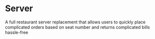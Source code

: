 # Server
A full restaurant server replacement that allows users to quickly place complicated orders based on seat number and returns complicated bills hassle-free
